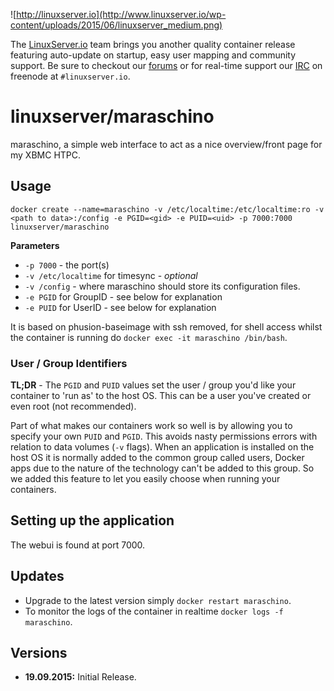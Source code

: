 ![http://linuxserver.io](http://www.linuxserver.io/wp-content/uploads/2015/06/linuxserver_medium.png)

The [LinuxServer.io](https://www.linuxserver.io/) team brings you another quality container release featuring auto-update on startup, easy user mapping and community support. Be sure to checkout our [forums](https://forum.linuxserver.io/index.php) or for real-time support our [IRC](https://www.linuxserver.io/index.php/irc/) on freenode at `#linuxserver.io`.

# linuxserver/maraschino

maraschino, a simple web interface to act as a nice overview/front page for my XBMC HTPC.

## Usage

```
docker create --name=maraschino -v /etc/localtime:/etc/localtime:ro -v <path to data>:/config -e PGID=<gid> -e PUID=<uid> -p 7000:7000 linuxserver/maraschino
```

**Parameters**

* `-p 7000` - the port(s)
* `-v /etc/localtime` for timesync - *optional*
* `-v /config` - where maraschino should store its configuration files.
* `-e PGID` for GroupID - see below for explanation
* `-e PUID` for UserID - see below for explanation


It is based on phusion-baseimage with ssh removed, for shell access whilst the container is running do `docker exec -it maraschino /bin/bash`.

### User / Group Identifiers

**TL;DR** - The `PGID` and `PUID` values set the user / group you'd like your container to 'run as' to the host OS. This can be a user you've created or even root (not recommended).

Part of what makes our containers work so well is by allowing you to specify your own `PUID` and `PGID`. This avoids nasty permissions errors with relation to data volumes (`-v` flags). When an application is installed on the host OS it is normally added to the common group called users, Docker apps due to the nature of the technology can't be added to this group. So we added this feature to let you easily choose when running your containers.

## Setting up the application

The webui is found at port 7000.


## Updates

* Upgrade to the latest version simply `docker restart maraschino`.
* To monitor the logs of the container in realtime `docker logs -f maraschino`.



## Versions

+ **19.09.2015:** Initial Release.


